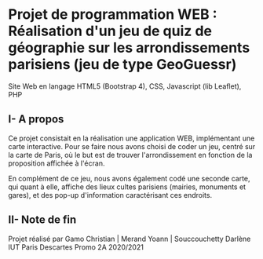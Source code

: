# Projet de programmation WEB : Réalisation d'un jeu de quiz de géographie sur les arrondissements parisiens (jeu de type GeoGuessr)
Site Web en langage HTML5 (Bootstrap 4), CSS, Javascript (lib Leaflet), PHP
##  I- A  propos
Ce projet consistait en la réalisation une application WEB, implémentant une carte interactive. Pour se faire nous avons choisi de coder un jeu, centré sur la carte de Paris, où le but est de trouver l'arrondissement en fonction de la proposition affichée à l'écran.

En complément de ce jeu, nous avons également codé une seconde carte, qui quant à elle, affiche des lieux cultes parisiens (mairies, monuments et gares), et des pop-up d'information caractérisant ces endroits.

## II- Note de fin
Projet réalisé par Gamo Christian | Merand Yoann | Souccouchetty Darlène
IUT Paris Descartes Promo 2A 2020/2021


